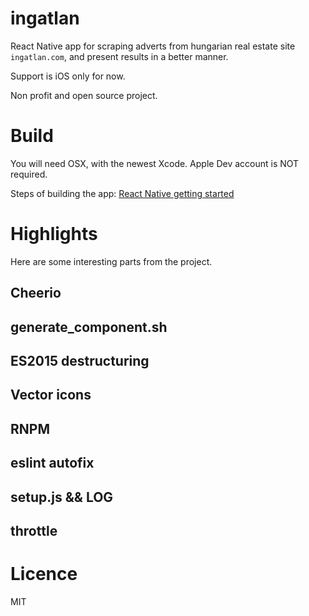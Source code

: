 # ingatlan

React Native app for scraping adverts from hungarian real estate site `ingatlan.com`, and present results in a better manner.

Support is iOS only for now.

Non profit and open source project.

# Build

You will need OSX, with the newest Xcode. Apple Dev account is NOT required.

Steps of building the app: [React Native getting started](https://facebook.github.io/react-native/docs/getting-started.html)

# Highlights
Here are some interesting parts from the project.

## Cheerio

## generate_component.sh

## ES2015 destructuring

## Vector icons

## RNPM

## eslint autofix

## setup.js && LOG

## throttle

# Licence
MIT
